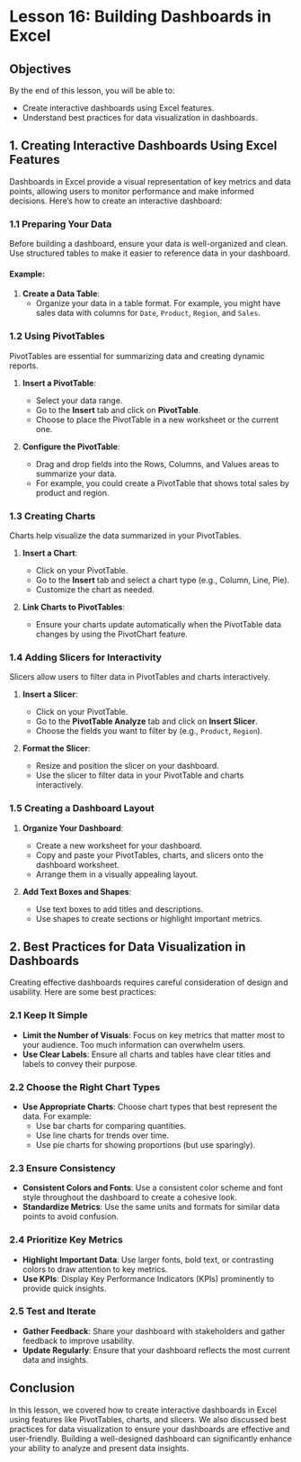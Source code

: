 # Lesson 16: Building Dashboards in Excel

## Objectives
By the end of this lesson, you will be able to:
- Create interactive dashboards using Excel features.
- Understand best practices for data visualization in dashboards.

## 1. Creating Interactive Dashboards Using Excel Features

Dashboards in Excel provide a visual representation of key metrics and data points, allowing users to monitor performance and make informed decisions. Here’s how to create an interactive dashboard:

### 1.1 Preparing Your Data

Before building a dashboard, ensure your data is well-organized and clean. Use structured tables to make it easier to reference data in your dashboard.

#### Example:
1. **Create a Data Table**:
   - Organize your data in a table format. For example, you might have sales data with columns for `Date`, `Product`, `Region`, and `Sales`.

### 1.2 Using PivotTables

PivotTables are essential for summarizing data and creating dynamic reports.

1. **Insert a PivotTable**:
   - Select your data range.
   - Go to the **Insert** tab and click on **PivotTable**.
   - Choose to place the PivotTable in a new worksheet or the current one.

2. **Configure the PivotTable**:
   - Drag and drop fields into the Rows, Columns, and Values areas to summarize your data.
   - For example, you could create a PivotTable that shows total sales by product and region.

### 1.3 Creating Charts

Charts help visualize the data summarized in your PivotTables.

1. **Insert a Chart**:
   - Click on your PivotTable.
   - Go to the **Insert** tab and select a chart type (e.g., Column, Line, Pie).
   - Customize the chart as needed.

2. **Link Charts to PivotTables**:
   - Ensure your charts update automatically when the PivotTable data changes by using the PivotChart feature.

### 1.4 Adding Slicers for Interactivity

Slicers allow users to filter data in PivotTables and charts interactively.

1. **Insert a Slicer**:
   - Click on your PivotTable.
   - Go to the **PivotTable Analyze** tab and click on **Insert Slicer**.
   - Choose the fields you want to filter by (e.g., `Product`, `Region`).

2. **Format the Slicer**:
   - Resize and position the slicer on your dashboard.
   - Use the slicer to filter data in your PivotTable and charts interactively.

### 1.5 Creating a Dashboard Layout

1. **Organize Your Dashboard**:
   - Create a new worksheet for your dashboard.
   - Copy and paste your PivotTables, charts, and slicers onto the dashboard worksheet.
   - Arrange them in a visually appealing layout.

2. **Add Text Boxes and Shapes**:
   - Use text boxes to add titles and descriptions.
   - Use shapes to create sections or highlight important metrics.

## 2. Best Practices for Data Visualization in Dashboards

Creating effective dashboards requires careful consideration of design and usability. Here are some best practices:

### 2.1 Keep It Simple

- **Limit the Number of Visuals**: Focus on key metrics that matter most to your audience. Too much information can overwhelm users.
- **Use Clear Labels**: Ensure all charts and tables have clear titles and labels to convey their purpose.

### 2.2 Choose the Right Chart Types

- **Use Appropriate Charts**: Choose chart types that best represent the data. For example:
  - Use bar charts for comparing quantities.
  - Use line charts for trends over time.
  - Use pie charts for showing proportions (but use sparingly).

### 2.3 Ensure Consistency

- **Consistent Colors and Fonts**: Use a consistent color scheme and font style throughout the dashboard to create a cohesive look.
- **Standardize Metrics**: Use the same units and formats for similar data points to avoid confusion.

### 2.4 Prioritize Key Metrics

- **Highlight Important Data**: Use larger fonts, bold text, or contrasting colors to draw attention to key metrics.
- **Use KPIs**: Display Key Performance Indicators (KPIs) prominently to provide quick insights.

### 2.5 Test and Iterate

- **Gather Feedback**: Share your dashboard with stakeholders and gather feedback to improve usability.
- **Update Regularly**: Ensure that your dashboard reflects the most current data and insights.

## Conclusion

In this lesson, we covered how to create interactive dashboards in Excel using features like PivotTables, charts, and slicers. We also discussed best practices for data visualization to ensure your dashboards are effective and user-friendly. Building a well-designed dashboard can significantly enhance your ability to analyze and present data insights.